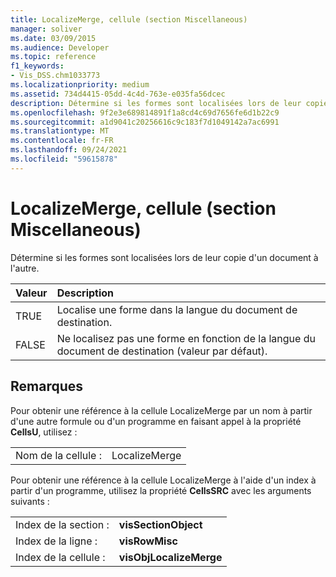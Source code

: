 ```yaml
---
title: LocalizeMerge, cellule (section Miscellaneous)
manager: soliver
ms.date: 03/09/2015
ms.audience: Developer
ms.topic: reference
f1_keywords:
- Vis_DSS.chm1033773
ms.localizationpriority: medium
ms.assetid: 734d4415-05dd-4c4d-763e-e035fa56dcec
description: Détermine si les formes sont localisées lors de leur copie d'un document à l'autre.
ms.openlocfilehash: 9f2e3e689814891f1a8cd4c69d7656fe6d1b22c9
ms.sourcegitcommit: a1d9041c20256616c9c183f7d1049142a7ac6991
ms.translationtype: MT
ms.contentlocale: fr-FR
ms.lasthandoff: 09/24/2021
ms.locfileid: "59615878"
---
```

# <a name="localizemerge-cell-miscellaneous-section"></a>LocalizeMerge, cellule (section Miscellaneous)

Détermine si les formes sont localisées lors de leur copie d'un document à l'autre.
  
|**Valeur**|**Description**|
|:-----|:-----|
| TRUE  <br/> | Localise une forme dans la langue du document de destination.  <br/> |
| FALSE  <br/> | Ne localisez pas une forme en fonction de la langue du document de destination (valeur par défaut).  <br/> |
   
## <a name="remarks"></a>Remarques

Pour obtenir une référence à la cellule LocalizeMerge par un nom à partir d'une autre formule ou d'un programme en faisant appel à la propriété **CellsU**, utilisez : 
  
|||
|:-----|:-----|
| Nom de la cellule :  <br/> | LocalizeMerge  <br/> |
   
Pour obtenir une référence à la cellule LocalizeMerge à l'aide d'un index à partir d'un programme, utilisez la propriété **CellsSRC** avec les arguments suivants : 
  
|||
|:-----|:-----|
| Index de la section :  <br/> |**visSectionObject** <br/> |
| Index de la ligne :  <br/> |**visRowMisc** <br/> |
| Index de la cellule :  <br/> |**visObjLocalizeMerge** <br/> |
   

